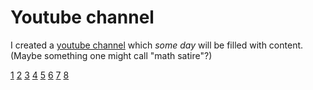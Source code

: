 # Youtube channel

I created a [youtube channel](https://www.youtube.com/@Math3matik) which *some day* will be filled with content. (Maybe something one might call "math satire"?)

[1](1.pdf) [2](2.pdf) [3](3.pdf) [4](4.pdf) [5](5.pdf) [6](6.pdf) [7](7.pdf) [8](8.pdf)
